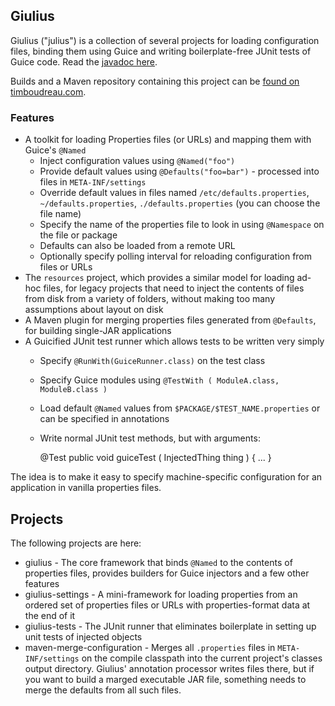 Giulius
-------

Giulius ("julius") is a collection of several projects for loading configuration files, binding them using Guice and writing boilerplate-free JUnit tests of Guice code.  Read the 
<a href="https://timboudreau.com/builds/job/giulius/lastSuccessfulBuild/artifact/giulius/target/site/apidocs/com/mastfrog/giulius/package-summary.html">javadoc here</a>.

Builds and a Maven repository containing this project can be <a href="https://timboudreau.com/builds/">found on timboudreau.com</a>.

### Features

  * A toolkit for loading Properties files (or URLs) and mapping them with Guice's ``@Named``
     * Inject configuration values using ``@Named("foo")``
     * Provide default values using ``@Defaults("foo=bar")`` - processed into files in ``META-INF/settings``
     * Override default values in files named ``/etc/defaults.properties``, ``~/defaults.properties``, ``./defaults.properties`` (you can choose the file name)
     * Specify the name of the properties file to look in using ``@Namespace`` on the file or package
     * Defaults can also be loaded from a remote URL
     * Optionally specify polling interval for reloading configuration from files or URLs
  * The `resources` project, which provides a similar model for loading ad-hoc files, for legacy projects that need to inject the contents of files from disk from a variety of folders, without making too many assumptions about layout on disk
  * A Maven plugin for merging properties files generated from ``@Defaults``, for building single-JAR applications
  * A Guicified JUnit test runner which allows tests to be written very simply
     * Specify ``@RunWith(GuiceRunner.class)`` on the test class
     * Specify Guice modules using ``@TestWith ( ModuleA.class, ModuleB.class )``
     * Load default ``@Named`` values from ``$PACKAGE/$TEST_NAME.properties`` or can be specified in annotations
     * Write normal JUnit test methods, but with arguments:

         @Test
         public void guiceTest ( InjectedThing thing ) { ... }

The idea is to make it easy to specify machine-specific configuration for an application in vanilla properties files.

## Projects

The following projects are here:

  * giulius - The core framework that binds ``@Named`` to the contents of properties files, provides builders for Guice injectors and a few other features
  * giulius-settings - A mini-framework for loading properties from an ordered set of properties files or URLs with properties-format data at the end of it
  * giulius-tests - The JUnit runner that eliminates boilerplate in setting up unit tests of injected objects
  * maven-merge-configuration - Merges all ``.properties`` files in ``META-INF/settings`` on the compile classpath into the current project's classes output directory.  Giulius' annotation processor writes files there, but if you want to build a marged executable JAR file, something needs to merge the defaults from all such files.

